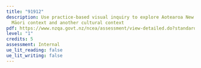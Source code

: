 ```yaml
---
title: "91912"
description: Use practice-based visual inquiry to explore Aotearoa New Zealand's
  Māori context and another cultural context
pdf: https://www.nzqa.govt.nz/ncea/assessment/view-detailed.do?standardNumber=91912
level: "1"
credits: 5
assessment: Internal
ue_lit_reading: false
ue_lit_writing: false
---
```


